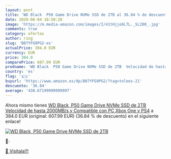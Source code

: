 ```yaml
---
layout: post
title: 'WD Black  P50 Game Drive NVMe SSD de 2TB al 36.84 % de descuento'
date: 2020-06-04 18:50:20
image: 'https://m.media-amazon.com/images/I/41tHjjo6L7L._SL200_.jpg'
comments: true
category: ofertas
author: ring
slug: 'B07YFG9PG2-es'
actualPrice: 384.0 EUR
currency: EUR
price: 384.0
comparePrice: 607.99 EUR
prodname: 'WD Black  P50 Game Drive NVMe SSD de 2TB  Velocidad de hasta 2000MB/s y Compatible con PC  Xbox One y PS4'
country: 'es'
flag: '🇪🇸'
buyurl: 'https://www.amazon.es/dp/B07YFG9PG2/?tag=tolees-21'
descuento: '36.84'
average: '438.67199999999997'
---
```


Ahora mismo tienes [WD Black  P50 Game Drive NVMe SSD de 2TB  Velocidad de hasta 2000MB/s y Compatible con PC  Xbox One y PS4](https://www.amazon.es/dp/B07YFG9PG2/?tag=tolees-21) a 384.0 EUR (original: 607.99 EUR) (36.84 %  de descuento) en el siguiente enlace!

[![WD Black  P50 Game Drive NVMe SSD de 2TB](https://m.media-amazon.com/images/I/41tHjjo6L7L._SL200_.jpg)](https://www.amazon.es/dp/B07YFG9PG2/?tag=tolees-21)

🔎:


[🛒 Visítala!!!](https://www.amazon.es/dp/B07YFG9PG2/?tag=tolees-21)
